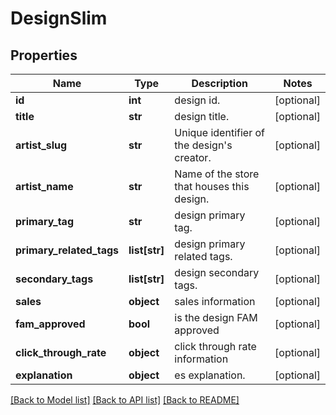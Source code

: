 # DesignSlim

## Properties
Name | Type | Description | Notes
------------ | ------------- | ------------- | -------------
**id** | **int** | design id. | [optional] 
**title** | **str** | design title. | [optional] 
**artist_slug** | **str** | Unique identifier of the design&#39;s creator. | [optional] 
**artist_name** | **str** | Name of the store that houses this design. | [optional] 
**primary_tag** | **str** | design primary tag. | [optional] 
**primary_related_tags** | **list[str]** | design primary related tags. | [optional] 
**secondary_tags** | **list[str]** | design secondary tags. | [optional] 
**sales** | **object** | sales information | [optional] 
**fam_approved** | **bool** | is the design FAM approved | [optional] 
**click_through_rate** | **object** | click through rate information | [optional] 
**explanation** | **object** | es explanation. | [optional] 

[[Back to Model list]](../README.md#documentation-for-models) [[Back to API list]](../README.md#documentation-for-api-endpoints) [[Back to README]](../README.md)


